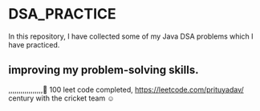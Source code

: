 # DSA_PRACTICE

In this repository, I have collected some of my Java DSA problems which I have practiced.


## improving my problem-solving skills.
,,,,,,,,,,,,,,,,,🙂
100 leet code completed, https://leetcode.com/prituyadav/
century with the cricket team ☺

